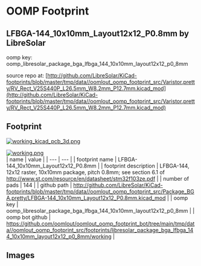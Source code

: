 # OOMP Footprint  
## LFBGA-144_10x10mm_Layout12x12_P0.8mm  by LibreSolar  
  
oomp key: oomp_libresolar_package_bga_lfbga_144_10x10mm_layout12x12_p0_8mm  
  
source repo at: [http://github.com/LibreSolar/KiCad-footprints/blob/master/tmp/data//oomlout_oomp_footprint_src/Varistor.pretty/RV_Rect_V25S440P_L26.5mm_W8.2mm_P12.7mm.kicad_mod](http://github.com/LibreSolar/KiCad-footprints/blob/master/tmp/data//oomlout_oomp_footprint_src/Varistor.pretty/RV_Rect_V25S440P_L26.5mm_W8.2mm_P12.7mm.kicad_mod)  
## Footprint  
  
[![working_kicad_pcb_3d.png](working_kicad_pcb_3d_600.png)](working_kicad_pcb_3d.png)  
  
[![working.png](working_600.png)](working.png)  
| name | value | 
| --- | --- | 
| footprint name | LFBGA-144_10x10mm_Layout12x12_P0.8mm | 
| footprint description | LFBGA-144, 12x12 raster, 10x10mm package, pitch 0.8mm; see section 6.1 of http://www.st.com/resource/en/datasheet/stm32f103ze.pdf | 
| number of pads | 144 | 
| github path | http://github.com/LibreSolar/KiCad-footprints/blob/master/tmp/data//oomlout_oomp_footprint_src/Package_BGA.pretty/LFBGA-144_10x10mm_Layout12x12_P0.8mm.kicad_mod | 
| oomp key | oomp_libresolar_package_bga_lfbga_144_10x10mm_layout12x12_p0_8mm | 
| oomp bot github | https://github.com/oomlout/oomlout_oomp_footprint_bot/tree/main/tmp/data//oomlout_oomp_footprint_src/footprints/libresolar_package_bga_lfbga_144_10x10mm_layout12x12_p0_8mm/working | 
## Images  
